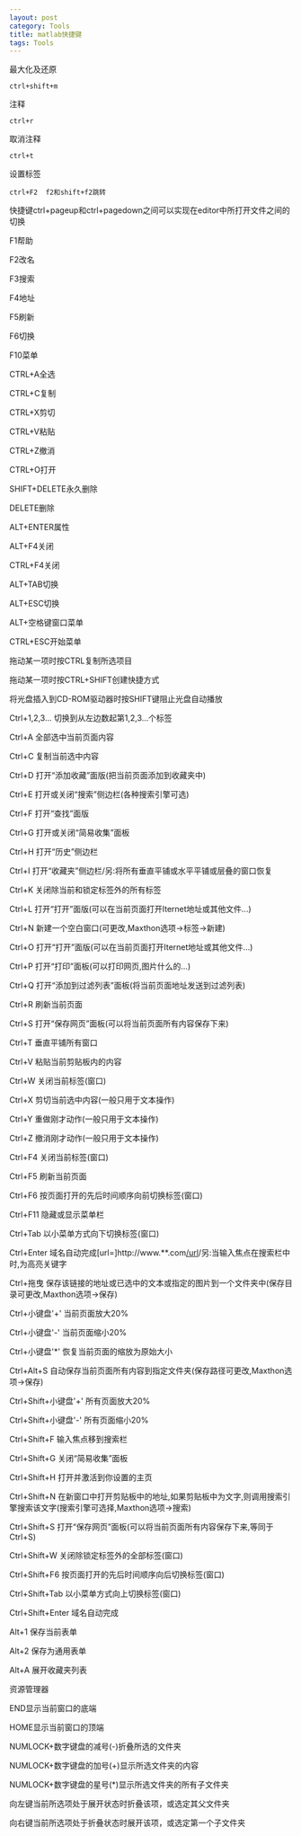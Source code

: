 ```yaml
---
layout: post
category: Tools 
title: matlab快捷键
tags: Tools
---
```

最大化及还原

    ctrl+shift+m

注释

    ctrl+r

取消注释

    ctrl+t

设置标签

    ctrl+F2  f2和shift+f2跳转 

快捷键ctrl+pageup和ctrl+pagedown之间可以实现在editor中所打开文件之间的切换

F1帮助

F2改名

F3搜索

F4地址

F5刷新

F6切换

F10菜单

CTRL+A全选

CTRL+C复制

CTRL+X剪切

CTRL+V粘贴

CTRL+Z撤消

CTRL+O打开


SHIFT+DELETE永久删除

DELETE删除

ALT+ENTER属性

ALT+F4关闭

CTRL+F4关闭

ALT+TAB切换

ALT+ESC切换


ALT+空格键窗口菜单

CTRL+ESC开始菜单


拖动某一项时按CTRL复制所选项目


拖动某一项时按CTRL+SHIFT创建快捷方式


将光盘插入到CD-ROM驱动器时按SHIFT键阻止光盘自动播放

Ctrl+1,2,3...
切换到从左边数起第1,2,3...个标签

Ctrl+A
全部选中当前页面内容

Ctrl+C
复制当前选中内容


Ctrl+D
打开“添加收藏”面版(把当前页面添加到收藏夹中)

Ctrl+E
打开或关闭“搜索”侧边栏(各种搜索引擎可选)

Ctrl+F
打开“查找”面版


Ctrl+G
打开或关闭“简易收集”面板

Ctrl+H
打开“历史”侧边栏


Ctrl+I
打开“收藏夹”侧边栏/另:将所有垂直平铺或水平平铺或层叠的窗口恢复

Ctrl+K
关闭除当前和锁定标签外的所有标签


Ctrl+L
打开“打开”面版(可以在当前页面打开Iternet地址或其他文件...)

Ctrl+N
新建一个空白窗口(可更改,Maxthon选项→标签→新建)


Ctrl+O
打开“打开”面版(可以在当前页面打开Iternet地址或其他文件...)

Ctrl+P
打开“打印”面板(可以打印网页,图片什么的...)


Ctrl+Q
打开“添加到过滤列表”面板(将当前页面地址发送到过滤列表)

Ctrl+R
刷新当前页面


Ctrl+S
打开“保存网页”面板(可以将当前页面所有内容保存下来)

Ctrl+T
垂直平铺所有窗口


Ctrl+V
粘贴当前剪贴板内的内容


Ctrl+W
关闭当前标签(窗口)


Ctrl+X
剪切当前选中内容(一般只用于文本操作)

Ctrl+Y
重做刚才动作(一般只用于文本操作)

Ctrl+Z
撤消刚才动作(一般只用于文本操作)

Ctrl+F4
关闭当前标签(窗口)

Ctrl+F5
刷新当前页面


Ctrl+F6
按页面打开的先后时间顺序向前切换标签(窗口)

Ctrl+F11
隐藏或显示菜单栏


Ctrl+Tab
以小菜单方式向下切换标签(窗口)


Ctrl+Enter
域名自动完成[url=]http://www.**.com[/url](内容可更改,Maxthon选项→地址栏→常规)/另:当输入焦点在搜索栏中时,为高亮关键字


Ctrl+拖曳
保存该链接的地址或已选中的文本或指定的图片到一个文件夹中(保存目录可更改,Maxthon选项→保存)


Ctrl+小键盘'+'
当前页面放大20%

Ctrl+小键盘'-'
当前页面缩小20%


Ctrl+小键盘'*'
恢复当前页面的缩放为原始大小


Ctrl+Alt+S
自动保存当前页面所有内容到指定文件夹(保存路径可更改,Maxthon选项→保存)

Ctrl+Shift+小键盘'+'
所有页面放大20%

Ctrl+Shift+小键盘'-'
所有页面缩小20%

Ctrl+Shift+F
输入焦点移到搜索栏

Ctrl+Shift+G
关闭“简易收集”面板


Ctrl+Shift+H
打开并激活到你设置的主页


Ctrl+Shift+N
在新窗口中打开剪贴板中的地址,如果剪贴板中为文字,则调用搜索引擎搜索该文字(搜索引擎可选择,Maxthon选项→搜索)


Ctrl+Shift+S
打开“保存网页”面板(可以将当前页面所有内容保存下来,等同于Ctrl+S)


Ctrl+Shift+W
关闭除锁定标签外的全部标签(窗口)


Ctrl+Shift+F6
按页面打开的先后时间顺序向后切换标签(窗口)

Ctrl+Shift+Tab
以小菜单方式向上切换标签(窗口)

Ctrl+Shift+Enter
域名自动完成

Alt+1
保存当前表单

Alt+2
保存为通用表单

Alt+A
展开收藏夹列表

资源管理器


END显示当前窗口的底端

HOME显示当前窗口的顶端


NUMLOCK+数字键盘的减号(-)折叠所选的文件夹


NUMLOCK+数字键盘的加号(+)显示所选文件夹的内容


NUMLOCK+数字键盘的星号(*)显示所选文件夹的所有子文件夹

向左键当前所选项处于展开状态时折叠该项，或选定其父文件夹

向右键当前所选项处于折叠状态时展开该项，或选定第一个子文件夹
